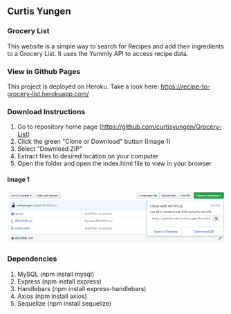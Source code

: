 ## Curtis Yungen
### Grocery List

This website is a simple way to search for Recipes and add their ingredients to a Grocery List.
It uses the Yummly API to access recipe data.

### View in Github Pages
This project is deployed on Heroku. Take a look here: https://recipe-to-grocery-list.herokuapp.com/

### Download Instructions

1) Go to repository home page (https://github.com/curtisyungen/Grocery-List)
2) Click the green "Clone or Download" button (Image 1) 
3) Select "Download ZIP"
4) Extract files to desired location on your computer
5) Open the folder and open the index.html file to view in your browser

#### Image 1

![Download Instructions](/assets/images/download-instructions.png)

### Dependencies

1. MySQL (npm install mysql)
2. Express (npm install express)
3. Handlebars (npm install express-handlebars)
4. Axios (npm install axios)
5. Sequelize (npm install sequelize)
